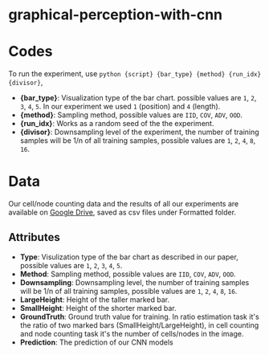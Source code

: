 # graphical-perception-with-cnn

# Codes
To run the experiment, use `python {script} {bar_type} {method} {run_idx} {divisor}`,
- **{bar_type}**: Visualization  type of the bar chart. possible values are `1`, `2`, `3`, `4`, `5`. In our experiment we used `1` (position) and `4` (length).
- **{method}**: Sampling method, possible values are `IID`, `COV`, `ADV`, `OOD`.
- **{run_idx}**: Works as a random seed of the the experiment.
- **{divisor}**: Downsampling level of the experiment, the number of training samples will be 1/n of all training samples, possible values are `1`, `2`, `4`, `8`, `16`.

# Data
Our cell/node counting data and the results of all our experiments are available on [Google Drive](https://drive.google.com/drive/folders/1vLS8k2ZkWNOYdp1hk33f9XVnCL03jkIq?usp=sharing), saved as csv files under Formatted folder.
## Attributes
- **Type**: Visulization type of the bar chart as described in our paper, possible values are `1`, `2`, `3`, `4`, `5`.
- **Method**: Sampling method, possible values are `IID`, `COV`, `ADV`, `OOD`.
- **Downsampling**: Downsampling level, the number of training samples will be 1/n of all training samples, possible values are `1`, `2`, `4`, `8`, `16`.
- **LargeHeight**: Height of the taller marked bar.
- **SmallHeight**: Height of the shorter marked bar.
- **GroundTruth**: Ground truth value for training. In ratio estimation task it's the ratio of two marked bars (SmallHeight/LargeHeight), in cell counting and node counting task it's the number of cells/nodes in the image.
- **Prediction**: The prediction of our CNN models
